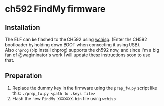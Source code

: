 ch592 FindMy firmware
=======================

## Installation
The ELF can be flashed to the CH592 using [wchisp](https://github.com/ch32-rs/wchisp). (Enter the CH592 bootloader by holding down BOOT when connecting it using USB).\
Also `chprog` (pip install chprog) supports the ch592 now, and since I'm a big fan of @wagiminator's work I will update these instructions soon to use that.

## Preparation
1. Replace the dummy key in the firmware using the `prep_fw.py` script like this: `./prep_fw.py <path to .keys file>`
2. Flash the new `FindMy_XXXXXXX.bin` file using `wchisp`
